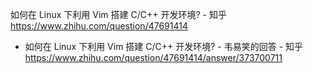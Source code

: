 
如何在 Linux 下利用 Vim 搭建 C/C++ 开发环境? - 知乎 https://www.zhihu.com/question/47691414
- 如何在 Linux 下利用 Vim 搭建 C/C++ 开发环境? - 韦易笑的回答 - 知乎 https://www.zhihu.com/question/47691414/answer/373700711
